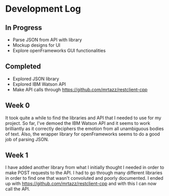 # Development Log
## In Progress
- Parse JSON from API with library
- Mockup designs for UI
- Explore openFrameworks GUI functionalities

## Completed
- Explored JSON library
- Explored IBM Watson API
- Make API calls through https://github.com/mrtazz/restclient-cpp

## Week 0
It took quite a while to find the libraries and API that I needed to use for my project. So far, I've demoed the IBM Watson API and it seems to work brilliantly as it correctly deciphers the emotion from all unambiguous bodies of text. Also, the wrapper library for openFrameworks seems to do a good job of parsing JSON.

## Week 1
I have added another library from what I initially thought I needed in order to make POST requests to the API. I had to go through many different libraries in order to find one that wasn't convoluted and poorly documented. I ended up with https://github.com/mrtazz/restclient-cpp and with this I can now call the API.
